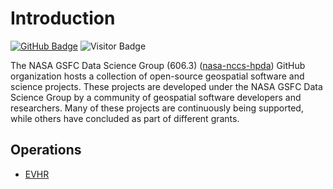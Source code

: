 # Introduction

[![GitHub Badge](https://img.shields.io/github/followers/nasa-nccs-hpda?style=social)](https://github.com/nasa-nccs-hpda?tab=followers)
![Visitor Badge](https://komarev.com/ghpvc/?username=nasa-nccs-hpda)

The NASA GSFC Data Science Group (606.3) ([nasa-nccs-hpda](https://github.com/nasa-nccs-hpda)) GitHub organization hosts a collection of open-source geospatial software and science projects. These projects are developed under the NASA GSFC Data Science Group by a community of geospatial software developers and researchers. Many of these projects are continuously being supported, while others have concluded as part of different grants.

## Operations

- [EVHR](https://github.com/nasa-nccs-hpda/evhr)

